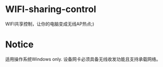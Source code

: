 # WIFI-sharing-control
WIFI共享控制，让你的电脑变成无线AP热点;)

# Notice
适用操作系统Windows only.
设备网卡必须具备无线收发功能且支持承载网络。
